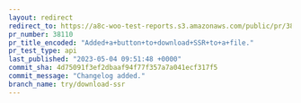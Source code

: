 ```yaml
---
layout: redirect
redirect_to: https://a8c-woo-test-reports.s3.amazonaws.com/public/pr/38110/api/index.html
pr_number: 38110
pr_title_encoded: "Added+a+button+to+download+SSR+to+a+file."
pr_test_type: api
last_published: "2023-05-04 09:51:48 +0000"
commit_sha: 4d75091f3ef2dbaaf94f77f357a7a041ecf317f5
commit_message: "Changelog added."
branch_name: try/download-ssr
---
```

